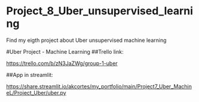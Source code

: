# Project_8_Uber_unsupervised_learning
Find my eigth project about Uber unsupervised machine learning

#Uber Project - Machine Learning
##Trello link:

https://trello.com/b/zN3JaZWg/group-1-uber

##App in streamlit:

https://share.streamlit.io/akcortes/my_portfolio/main/Project7_Uber_MachineL/Project_Uber/uber.py

